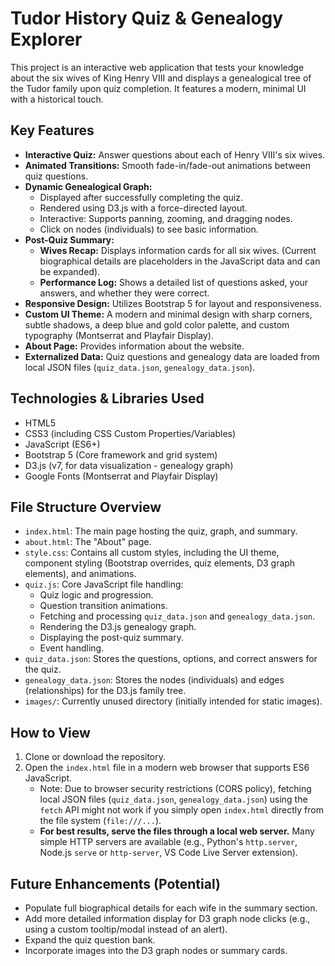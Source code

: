 # Tudor History Quiz & Genealogy Explorer

This project is an interactive web application that tests your knowledge about the six wives of King Henry VIII and displays a genealogical tree of the Tudor family upon quiz completion. It features a modern, minimal UI with a historical touch.

## Key Features

*   **Interactive Quiz:** Answer questions about each of Henry VIII's six wives.
*   **Animated Transitions:** Smooth fade-in/fade-out animations between quiz questions.
*   **Dynamic Genealogical Graph:**
    *   Displayed after successfully completing the quiz.
    *   Rendered using D3.js with a force-directed layout.
    *   Interactive: Supports panning, zooming, and dragging nodes.
    *   Click on nodes (individuals) to see basic information.
*   **Post-Quiz Summary:**
    *   **Wives Recap:** Displays information cards for all six wives. (Current biographical details are placeholders in the JavaScript data and can be expanded).
    *   **Performance Log:** Shows a detailed list of questions asked, your answers, and whether they were correct.
*   **Responsive Design:** Utilizes Bootstrap 5 for layout and responsiveness.
*   **Custom UI Theme:** A modern and minimal design with sharp corners, subtle shadows, a deep blue and gold color palette, and custom typography (Montserrat and Playfair Display).
*   **About Page:** Provides information about the website.
*   **Externalized Data:** Quiz questions and genealogy data are loaded from local JSON files (`quiz_data.json`, `genealogy_data.json`).

## Technologies & Libraries Used

*   HTML5
*   CSS3 (including CSS Custom Properties/Variables)
*   JavaScript (ES6+)
*   Bootstrap 5 (Core framework and grid system)
*   D3.js (v7, for data visualization - genealogy graph)
*   Google Fonts (Montserrat and Playfair Display)

## File Structure Overview

*   `index.html`: The main page hosting the quiz, graph, and summary.
*   `about.html`: The "About" page.
*   `style.css`: Contains all custom styles, including the UI theme, component styling (Bootstrap overrides, quiz elements, D3 graph elements), and animations.
*   `quiz.js`: Core JavaScript file handling:
    *   Quiz logic and progression.
    *   Question transition animations.
    *   Fetching and processing `quiz_data.json` and `genealogy_data.json`.
    *   Rendering the D3.js genealogy graph.
    *   Displaying the post-quiz summary.
    *   Event handling.
*   `quiz_data.json`: Stores the questions, options, and correct answers for the quiz.
*   `genealogy_data.json`: Stores the nodes (individuals) and edges (relationships) for the D3.js family tree.
*   `images/`: Currently unused directory (initially intended for static images).

## How to View

1.  Clone or download the repository.
2.  Open the `index.html` file in a modern web browser that supports ES6 JavaScript.
    *   Note: Due to browser security restrictions (CORS policy), fetching local JSON files (`quiz_data.json`, `genealogy_data.json`) using the `fetch` API might not work if you simply open `index.html` directly from the file system (`file:///...`).
    *   **For best results, serve the files through a local web server.** Many simple HTTP servers are available (e.g., Python's `http.server`, Node.js `serve` or `http-server`, VS Code Live Server extension).

## Future Enhancements (Potential)

*   Populate full biographical details for each wife in the summary section.
*   Add more detailed information display for D3 graph node clicks (e.g., using a custom tooltip/modal instead of an alert).
*   Expand the quiz question bank.
*   Incorporate images into the D3 graph nodes or summary cards.
